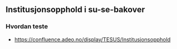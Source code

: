 
## Institusjonsopphold i su-se-bakover


### Hvordan teste
- https://confluence.adeo.no/display/TESUS/Institusjonsopphold